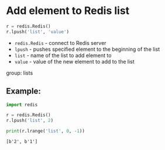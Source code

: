 # Add element to Redis list

```python
r = redis.Redis()
r.lpush('list', 'value')
```

- `redis.Redis` - connect to Redis server
- `lpush` - pushes specified element to the beginning of the list
- `list` - name of the list to add element to
- `value` - value of the new element to add to the list

group: lists

## Example: 
```python
import redis

r = redis.Redis()
r.lpush('list', 2)

print(r.lrange('list', 0, -1))
```
```
[b'2', b'1']

```

